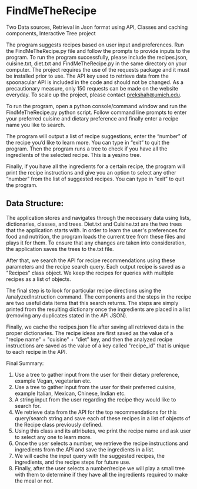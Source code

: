 # FindMeTheRecipe
Two Data sources, Retrieval in Json format using API, Classes and caching components, Interactive Tree project

 The program suggests recipes based on user input and preferences. Run the FindMeTheRecipe.py file and follow the prompts to provide inputs to the program. To run the program successfully, please include the recipes.json, cuisine.txt, diet.txt and FindMeTheRecipe.py in the same directory on your computer. The project requires the use of the requests package and it must be installed prior to use. The API key used to retrieve data from the spoonacular API is included in the code and should not be changed. As a precautionary measure, only 150 requests can be made on the website everyday. To scale up the project, please contact prekshah@umich.edu.

To run the program, open a python console/command window and run the FindMeTheRecipe.py python script. Follow command line prompts to enter your preferred cuisine and dietary preference and finally enter a recipe name you like to search. 

The program will output a list of recipe suggestions, enter the “number” of the recipe you’d like to learn more. You can type in “exit” to quit the program. Then the program runs a tree to check if you have all the ingredients of the selected recipe. This is a yes/no tree. 

Finally, if you have all the ingredients for a certain recipe, the program will print the recipe instructions and give you an option to select any other “number” from the list of suggested recipes. You can type in “exit” to quit the program.

## Data Structure:

The application stores and navigates through the necessary data using lists, dictionaries, classes, and trees. Diet.txt and Cuisine.txt are the two trees that the application starts with. In order to learn the user's preferences for food and nutrition, the program loads the current tree from these files and plays it for them. To ensure that any changes are taken into consideration, the application saves the trees to the.txt file. 

After that, we search the API for recipe recommendations using these parameters and the recipe search query. Each output recipe is saved as a "Recipes" class object. We keep the recipes for queries with multiple recipes as a list of objects. 

The final step is to look for particular recipe directions using the /analyzedInstruction command. The components and the steps in the recipe are two useful data items that this search returns. The steps are simply printed from the resulting dictionary once the ingredients are placed in a list (removing any duplicates stated in the API JSON). 

Finally, we cache the recipes.json file after saving all retrieved data in the proper dictionaries. The recipe ideas are first saved as the value of a "recipe name" + "cuisine" + "diet" key, and then the analyzed recipe instructions are saved as the value of a key called "recipe_id" that is unique to each recipe in the API.

Final Summary:

1. Use a tree to gather input from the user for their dietary preference, example Vegan, vegetarian etc.
2. Use a tree to gather input from the user for their preferred cuisine, example Italian, Mexican, Chinese, Indian etc.
3. A string input from the user regarding the recipe they would like to search for.
4. We retrieve data from the API for the top recommendations for this query/search string and save each of these recipes in a list of objects of the Recipe class previously defined.
5. Using this class and its attributes, we print the recipe name and ask user to select any one to learn more.
6. Once the user selects a number, we retrieve the recipe instructions and ingredients from the API and save the ingredients in a list.
7. We will cache the input query with the suggested recipes, the ingredients, and the recipe steps for future use.
8. Finally, after the user selects a number/recipe we will play a small tree with them to determine if they have all the ingredients required to make the meal or not. 
